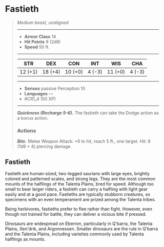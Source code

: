 # Fastieth
>*Medium beast, unaligned*
>___
>- **Armor Class** 14
>- **Hit Points** 9 (2d8)
>- **Speed** 50 ft.
>___
>|STR|DEX|CON|INT|WIS|CHA|
>|:---:|:---:|:---:|:---:|:---:|:---:|
>|12 (+1)|18 (+4)|10 (+0)|4 (-3)|11 (+0)|4 (-3)|
>___
>- **Senses** passive Perception 10
>- **Languages** —
>- #CR1_4 (50 XP)
>___
>***Quickness (Recharge 5–6).*** The fastieth can take the Dodge action as a bonus action.  
>
>### Actions
>***Bite.*** Melee Weapon Attack: +6 to hit, reach 5 ft., one target. Hit: 8 (1d8 + 4) piercing damage.

## Fastieth

Fastieth are human-sized, two-legged saurians with large eyes, brightly colored and patterned scales, and strong legs. They are the most common mounts of the halflings of the Talenta Plains, bred for speed. Although too small to bear larger riders, a fastieth can carry a halfling with light gear easily and at a good pace. Fastieths are typically stubborn creatures, so specimens with an even temperament are prized among the Talenta tribes.

Being herbivores, fastieths prefer to flee rather than fight. However, even though not trained for battle, they can deliver a vicious bite if pressed.

Dinosaurs are widespread on Eberron, particularly in Q'barra, the Talenta Plains, Xen'drik, and Argonnessen. Smaller dinosaurs are the rule in Q'barra and the Talenta Plains, including varieties commonly used by Talenta halflings as mounts.